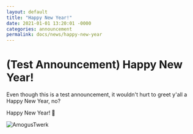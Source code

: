 ```yaml
---
layout: default
title: "Happy New Year!"
date: 2021-01-01 13:20:01 -0000
categories: announcement
permalink: docs/news/happy-new-year
---
```

# (Test Announcement) Happy New Year!

Even though this is a test announcement, it wouldn't hurt to greet y'all a Happy New Year, no?

Happy New Year! 🎉

![AmogusTwerk](https://c.tenor.com/O_x4UCmt5p0AAAAC/among-us-twerk.gif)

